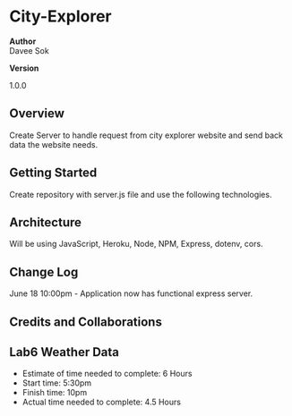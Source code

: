 # City-Explorer

**Author**  
Davee Sok

**Version**  
<!-- (increment the patch/fix version number if you make more commits past your first submission)  -->
1.0.0 

## Overview
<!-- Provide a high level overview of what this application is and why you are building it, beyond the fact that it's an assignment for this class. (i.e. What's your problem domain?) -->
Create Server to handle request from city explorer website and send back data the website needs. 


## Getting Started
<!-- What are the steps that a user must take in order to build this app on their own machine and get it running? -->
Create repository with server.js file and use the following technologies. 

## Architecture
<!-- Provide a detailed description of the application design. What technologies (languages, libraries, etc) you're using, and any other relevant design information. -->
Will be using JavaScript, Heroku, Node, NPM, Express, dotenv, cors. 

## Change Log
<!-- Use this area to document the iterative changes made to your application as each feature is successfully implemented. Use time stamps. Here's an examples:

01-01-2001 4:59pm - Application now has a fully-functional express server, with a GET route for the location resource.  -->
June 18 10:00pm - Application now has functional express server.


## Credits and Collaborations
<!-- Give credit (and a link) to other people or resources that helped you build this application. -->



## Lab6 Weather Data
- Estimate of time needed to complete:  6 Hours
- Start time: 5:30pm
- Finish time: 10pm
- Actual time needed to complete: 4.5 Hours